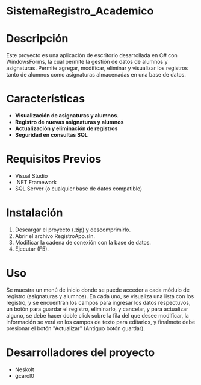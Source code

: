 # SistemaRegistro_Academico

# Descripción
Este proyecto es una aplicación de escritorio desarrollada en C# con WindowsForms, la cual permite la gestión de datos de alumnos y asignaturas.
Permite agregar, modificar, eliminar y visualizar los registros tanto de alumnos como asignaturas almacenadas en una base de datos.

# Características
- **Visualización de asignaturas y alumnos**.
- **Registro de nuevas asignaturas y alumnos**
- **Actualización y eliminación de registros**
- **Seguridad en consultas SQL**

# Requisitos Previos
- Visual Studio
- .NET Framework 
- SQL Server (o cualquier base de datos compatible)

# Instalación
1. Descargar el proyecto (.zip) y descomprimirlo.
2. Abrir el archivo RegistroApp.sln.
3. Modificar la cadena de conexión con la base de datos.
4. Ejecutar (F5).

# Uso
Se muestra un menú de inicio donde se puede acceder a cada módulo de registro (asignaturas y alumnos). En cada uno, se visualiza una lista con los registro, y se encuentran los campos para ingresar los datos respectuvos, un botón para guardar el registro, eliminarlo, y cancelar, y para actualizar alguno, se debe hacer doble click sobre la fila del que desee modificar, la información se verá en los campos de texto para editarlos, y finalmete debe presionar el botón "Actualizar" (Antiguo botón guardar).

# Desarrolladores del proyecto
- Neskolt
- gcarol0
